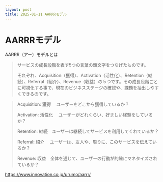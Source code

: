 ```yaml
---
layout: post
title: 2025-01-11 AARRRモデル
---
```


# AARRRモデル

AARRR（アー）モデルとは

> サービスの成長段階を表す5つの言葉の頭文字をつなげたものです。
> 
> それぞれ、Acquisition（獲得）、Activation（活性化）、Retention（継続）、Referral（紹介）、Revenue（収益）の５つです。その成長段階ごとに可視化する事で、現在のビジネスステージの確認や、課題を抽出しやすくできるのです。

> Acquisition: 獲得　 ユーザーをどこから獲得しているか？
> 
> Activation: 活性化 　ユーザーがどれくらい、好ましい経験をしているか？
> 
> Retention: 継続　ユーザーは継続してサービスを利用してくれているか？
> 
> Referral: 紹介　 ユーザーは、友人や、周りに、このサービスを伝えているか？
> 
> Revenue: 収益　全体を通じて、ユーザーの行動が的確にマネタイズされているか？

https://www.innovation.co.jp/urumo/aarrr/
